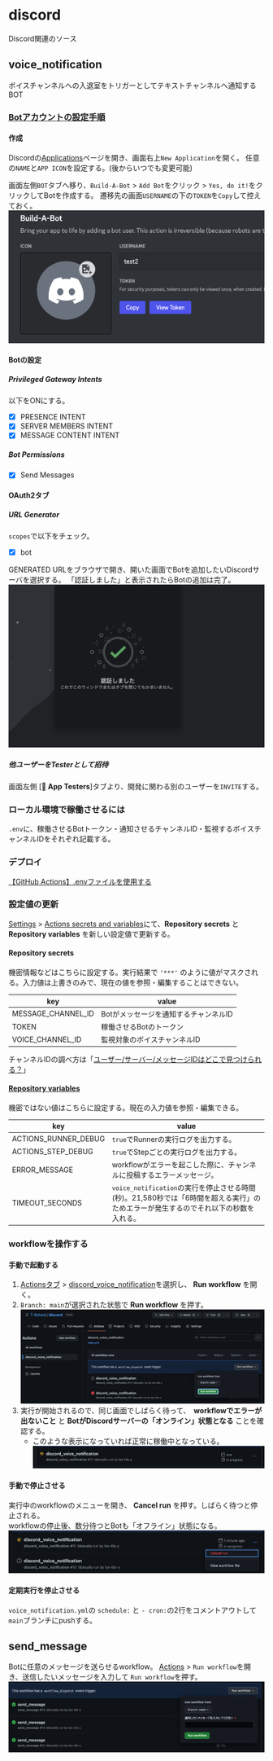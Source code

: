 # discord

Discord関連のソース

## voice_notification

ボイスチャンネルへの入退室をトリガーとしてテキストチャンネルへ通知するBOT

### [Botアカウントの設定手順](https://discordpy.readthedocs.io/ja/latest/discord.html)

#### 作成

Discordの[Applications](https://discord.com/developers/applications)ページを開き、画面右上`New Application`を開く。
任意の`NAME`と`APP ICON`を設定する。(後からいつでも変更可能)

画面左側`BOT`タブへ移り、`Build-A-Bot` > `Add Bot`をクリック > `Yes, do it!`をクリックしてBotを作成する。
遷移先の画面`USERNAME`の下の`TOKEN`を`Copy`して控えておく。
![TOKEN](/img/create01.png)

#### Botの設定

##### Privileged Gateway Intents

以下をONにする。

- [x] PRESENCE INTENT
- [x] SERVER MEMBERS INTENT
- [x] MESSAGE CONTENT INTENT

##### Bot Permissions

- [x] Send Messages

#### OAuth2タブ

##### URL Generator

`scopes`で以下をチェック。

- [x] bot

GENERATED URLをブラウザで開き、開いた画面でBotを追加したいDiscordサーバを選択する。
「認証しました」と表示されたらBotの追加は完了。
![certificated](/img/create02.png)

##### 他ユーザーをTesterとして招待

画面左側 [**🙋 App Testers**]タブより、開発に関わる別のユーザーを`INVITE`する。

### ローカル環境で稼働させるには

`.env`に、稼働させるBotトークン・通知させるチャンネルID・監視するボイスチャンネルIDをそれぞれ記載する。

### デプロイ

[【GitHub Actions】.envファイルを使用する](https://zenn.dev/big_tanukiudon/articles/fc1a2ff562ce3d)

### 設定値の更新

[Settings](https://github.com/T-School/discord/settings) > [Actions secrets and variables](https://github.com/T-School/discord/settings/secrets/actions)にて、**Repository secrets** と **Repository variables** を新しい設定値で更新する。

#### Repository secrets

機密情報などはこちらに設定する。実行結果で `'***'` のように値がマスクされる。入力値は上書きのみで、現在の値を参照・編集することはできない。

| key                | value                                 |
| ------------------ | ------------------------------------- |
| MESSAGE_CHANNEL_ID | Botがメッセージを通知するチャンネルID |
| TOKEN              | 稼働させるBotのトークン               |
| VOICE_CHANNEL_ID   | 監視対象のボイスチャンネルID          |

チャンネルIDの調べ方は「[ユーザー/サーバー/メッセージIDはどこで見つけられる？](https://support.discord.com/hc/ja/articles/206346498)」

#### [Repository variables](https://github.com/T-School/discord/settings/variables/actions)

機密ではない値はこちらに設定する。現在の入力値を参照・編集できる。

| key                  | value                                                                                                                               |
| -------------------- | ----------------------------------------------------------------------------------------------------------------------------------- |
| ACTIONS_RUNNER_DEBUG | `true`でRunnerの実行ログを出力する。                                                                                                |
| ACTIONS_STEP_DEBUG   | `true`でStepごとの実行ログを出力する。                                                                                              |
| ERROR_MESSAGE        | workflowがエラーを起こした際に、チャンネルに投稿するエラーメッセージ。                                                              |
| TIMEOUT_SECONDS      | `voice_notification`の実行を停止させる時間(秒)。21,580秒では「6時間を超える実行」のためエラーが発生するのでそれ以下の秒数を入れる。 |

### workflowを操作する

#### 手動で起動する

1. [Actionsタブ](https://github.com/T-School/discord/actions) > [discord_voice_notification](https://github.com/T-School/discord/actions/workflows/main.yml)を選択し、 **Run workflow** を開く。
2. `Branch: main`が選択された状態で  **Run workflow** を押す。![voice_notification01.png](/img/voice_notification01.png)
3. 実行が開始されるので、同じ画面でしばらく待って、　**workflowでエラーが出ないこと** と **BotがDiscordサーバーの「オンライン」状態となる** ことを確認する。
    - このような表示になっていれば正常に稼働中となっている。 ![voice_notification02.png](/img/voice_notification02.png)

#### 手動で停止させる

実行中のworkflowのメニューを開き、 **Cancel run** を押す。しばらく待つと停止される。  
workflowの停止後、数分待つとBotも「オフライン」状態になる。
![voice_notification03.png](/img/voice_notification03.png)

#### 定期実行を停止させる

`voice_notification.yml`の `schedule:` と `- cron:`の2行をコメントアウトして `main`ブランチにpushする。

## send_message

Botに任意のメッセージを送らせるworkflow。
[Actions](https://github.com/T-School/discord/actions/workflows/send_message.yml) > `Run workflow`を開き、送信したいメッセージを入力して `Run workflow`を押す。
![send_message1](img/send_message1.png)
